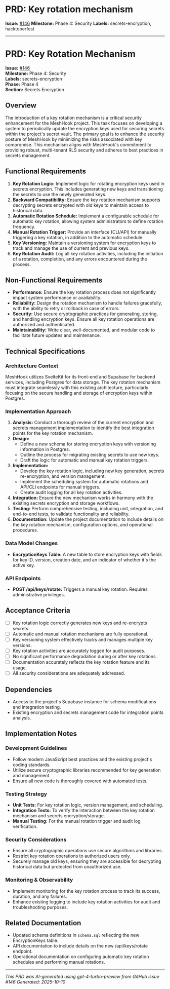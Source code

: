 # PRD: Key rotation mechanism

**Issue:** [#146](https://github.com/profullstack/meshhook/issues/146)
**Milestone:** Phase 4: Security
**Labels:** secrets-encryption, hacktoberfest

---

# PRD: Key Rotation Mechanism

**Issue:** [#146](https://github.com/profullstack/meshhook/issues/146)  
**Milestone:** Phase 4: Security  
**Labels:** secrets-encryption  
**Phase:** Phase 4  
**Section:** Secrets Encryption  

## Overview

The introduction of a key rotation mechanism is a critical security enhancement for the MeshHook project. This task focuses on developing a system to periodically update the encryption keys used for securing secrets within the project's secret vault. The primary goal is to enhance the security posture of MeshHook by minimizing the risks associated with key compromise. This mechanism aligns with MeshHook's commitment to providing robust, multi-tenant RLS security and adheres to best practices in secrets management.

## Functional Requirements

1. **Key Rotation Logic:** Implement logic for rotating encryption keys used in secrets encryption. This includes generating new keys and transitioning the secrets to use the newly generated keys.
2. **Backward Compatibility:** Ensure the key rotation mechanism supports decrypting secrets encrypted with old keys to maintain access to historical data.
3. **Automatic Rotation Schedule:** Implement a configurable schedule for automatic key rotation, allowing system administrators to define rotation frequency.
4. **Manual Rotation Trigger:** Provide an interface (CLI/API) for manually triggering a key rotation, in addition to the automatic schedule.
5. **Key Versioning:** Maintain a versioning system for encryption keys to track and manage the use of current and previous keys.
6. **Key Rotation Audit:** Log all key rotation activities, including the initiation of a rotation, completion, and any errors encountered during the process.

## Non-Functional Requirements

- **Performance:** Ensure the key rotation process does not significantly impact system performance or availability.
- **Reliability:** Design the rotation mechanism to handle failures gracefully, with the ability to retry or rollback in case of errors.
- **Security:** Use secure cryptographic practices for generating, storing, and handling encryption keys. Ensure all key rotation operations are authorized and authenticated.
- **Maintainability:** Write clear, well-documented, and modular code to facilitate future updates and maintenance.

## Technical Specifications

### Architecture Context

MeshHook utilizes SvelteKit for its front-end and Supabase for backend services, including Postgres for data storage. The key rotation mechanism must integrate seamlessly with this existing architecture, particularly focusing on the secure handling and storage of encryption keys within Postgres.

### Implementation Approach

1. **Analysis:** Conduct a thorough review of the current encryption and secrets management implementation to identify the best integration points for the key rotation mechanism.
2. **Design:**
   - Define a new schema for storing encryption keys with versioning information in Postgres.
   - Outline the process for migrating existing secrets to use new keys.
   - Draft the logic for automatic and manual key rotation triggers.
3. **Implementation:**
   - Develop the key rotation logic, including new key generation, secrets re-encryption, and version management.
   - Implement the scheduling system for automatic rotations and API/CLI endpoints for manual triggers.
   - Create audit logging for all key rotation activities.
4. **Integration:** Ensure the new mechanism works in harmony with the existing secrets encryption and storage workflows.
5. **Testing:** Perform comprehensive testing, including unit, integration, and end-to-end tests, to validate functionality and reliability.
6. **Documentation:** Update the project documentation to include details on the key rotation mechanism, configuration options, and operational procedures.

### Data Model Changes

- **EncryptionKeys Table:** A new table to store encryption keys with fields for key ID, version, creation date, and an indicator of whether it's the active key.

### API Endpoints

- **POST /api/keys/rotate:** Triggers a manual key rotation. Requires administrative privileges.
  
## Acceptance Criteria

- [ ] Key rotation logic correctly generates new keys and re-encrypts secrets.
- [ ] Automatic and manual rotation mechanisms are fully operational.
- [ ] Key versioning system effectively tracks and manages multiple key versions.
- [ ] Key rotation activities are accurately logged for audit purposes.
- [ ] No significant performance degradation during or after key rotations.
- [ ] Documentation accurately reflects the key rotation feature and its usage.
- [ ] All security considerations are adequately addressed.

## Dependencies

- Access to the project's Supabase instance for schema modifications and integration testing.
- Existing encryption and secrets management code for integration points analysis.

## Implementation Notes

### Development Guidelines

- Follow modern JavaScript best practices and the existing project's coding standards.
- Utilize secure cryptographic libraries recommended for key generation and management.
- Ensure all new code is thoroughly covered with automated tests.

### Testing Strategy

- **Unit Tests:** For key rotation logic, version management, and scheduling.
- **Integration Tests:** To verify the interaction between the key rotation mechanism and secrets encryption/storage.
- **Manual Testing:** For the manual rotation trigger and audit log verification.

### Security Considerations

- Ensure all cryptographic operations use secure algorithms and libraries.
- Restrict key rotation operations to authorized users only.
- Securely manage old keys, ensuring they are accessible for decrypting historical data but protected from unauthorized use.

### Monitoring & Observability

- Implement monitoring for the key rotation process to track its success, duration, and any failures.
- Enhance existing logging to include key rotation activities for audit and troubleshooting purposes.

## Related Documentation

- Updated schema definitions in `schema.sql` reflecting the new EncryptionKeys table.
- API documentation to include details on the new /api/keys/rotate endpoint.
- Operational documentation on configuring automatic key rotation schedules and performing manual rotations.

---

*This PRD was AI-generated using gpt-4-turbo-preview from GitHub issue #146*
*Generated: 2025-10-10*
